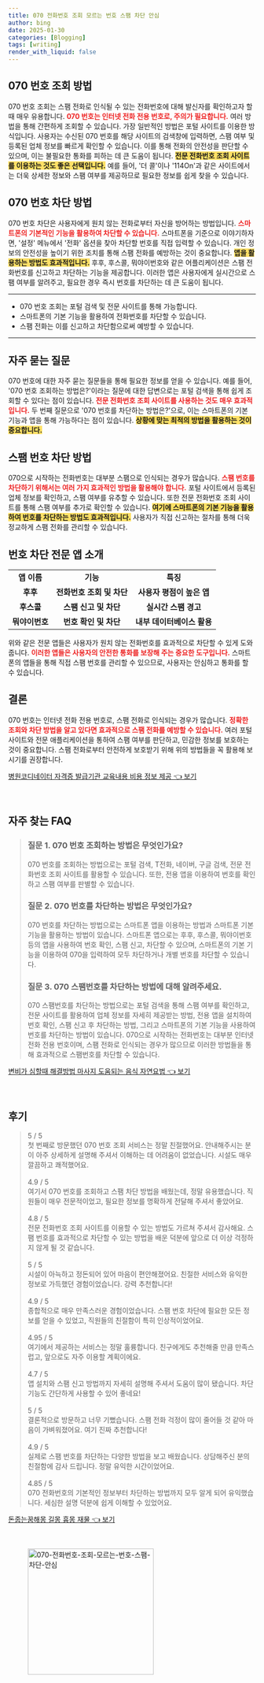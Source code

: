 ```yaml
---
title: 070 전화번호 조회 모르는 번호 스팸 차단 안심
author: bing
date: 2025-01-30
categories: [Blogging]
tags: [writing]
render_with_liquid: false
---
```



<h2 id='070번호조회'>070 번호 조회 방법</h2>

<p>070 번호 조회는 스팸 전화로 인식될 수 있는 전화번호에 대해 발신자를 확인하고자 할 때 매우 유용합니다. <b><span style="color: #ee2323;">070 번호는 인터넷 전화 전용 번호로, 주의가 필요합니다.</span></b> 여러 방법을 통해 간편하게 조회할 수 있습니다. 가장 일반적인 방법은 포털 사이트를 이용한 방식입니다. 사용자는 수신된 070 번호를 해당 사이트의 검색창에 입력하면, 스팸 여부 및 등록된 업체 정보를 빠르게 확인할 수 있습니다. 이를 통해 전화의 안전성을 판단할 수 있으며, 이는 불필요한 통화를 피하는 데 큰 도움이 됩니다. <b><span style="background-color: #ffe066;">전문 전화번호 조회 사이트를 이용하는 것도 좋은 선택입니다.</span></b> 예를 들어, '더 콜'이나 '114On'과 같은 사이트에서는 더욱 상세한 정보와 스팸 여부를 제공하므로 필요한 정보를 쉽게 찾을 수 있습니다.</p>

<h2 id='070번호차단'>070 번호 차단 방법</h2>

<p>070 번호 차단은 사용자에게 원치 않는 전화로부터 자신을 방어하는 방법입니다. <b><span style="color: #ee2323;">스마트폰의 기본적인 기능을 활용하여 차단할 수 있습니다.</span></b> 스마트폰을 기준으로 이야기하자면, '설정' 메뉴에서 '전화' 옵션을 찾아 차단할 번호를 직접 입력할 수 있습니다. 개인 정보의 안전성을 높이기 위한 조치를 통해 스팸 전화를 예방하는 것이 중요합니다. <b><span style="background-color: #ffe066;">앱을 활용하는 방법도 효과적입니다.</span></b> 후후, 후스콜, 뭐야이번호와 같은 어플리케이션은 스팸 전화번호를 신고하고 차단하는 기능을 제공합니다. 이러한 앱은 사용자에게 실시간으로 스팸 여부를 알려주고, 필요한 경우 즉시 번호를 차단하는 데 큰 도움이 됩니다.</p>

<hr />

<ul>
    <li>070 번호 조회는 포털 검색 및 전문 사이트를 통해 가능합니다.</li>
    <li>스마트폰의 기본 기능을 활용하여 전화번호를 차단할 수 있습니다.</li>
    <li>스팸 전화는 이를 신고하고 차단함으로써 예방할 수 있습니다.</li>
</ul>

<hr />

<h2 id='자주묻는질문'>자주 묻는 질문</h2>

<p>070 번호에 대한 자주 묻는 질문들을 통해 필요한 정보를 얻을 수 있습니다. 예를 들어, '070 번호 조회하는 방법은?'이라는 질문에 대한 답변으로는 포털 검색을 통해 쉽게 조회할 수 있다는 점이 있습니다. <b><span style="color: #ee2323;">전문 전화번호 조회 사이트를 사용하는 것도 매우 효과적입니다.</span></b> 두 번째 질문으로 '070 번호를 차단하는 방법은?'으로, 이는 스마트폰의 기본 기능과 앱을 통해 가능하다는 점이 있습니다. <b><span style="background-color: #ffe066;">상황에 맞는 최적의 방법을 활용하는 것이 중요합니다.</span></b></p>

<h2 id='스팸번호차단'>스팸 번호 차단 방법</h2>

<p>070으로 시작하는 전화번호는 대부분 스팸으로 인식되는 경우가 많습니다. <b><span style="color: #ee2323;">스팸 번호를 차단하기 위해서는 여러 가지 효과적인 방법을 활용해야 합니다.</span></b> 포털 사이트에서 등록된 업체 정보를 확인하고, 스팸 여부를 유추할 수 있습니다. 또한 전문 전화번호 조회 사이트를 통해 스팸 여부를 추가로 확인할 수 있습니다. <b><span style="background-color: #ffe066;">여기에 스마트폰의 기본 기능을 활용하여 번호를 차단하는 방법도 효과적입니다.</span></b> 사용자가 직접 신고하는 절차를 통해 더욱 정교하게 스팸 전화를 관리할 수 있습니다.</p>

<h2 id='번호차단전문앱'>번호 차단 전문 앱 소개</h2>

<table>
    <tr>
        <td style="text-align: center; height: 17px;"><b>앱 이름</b></td>
        <td style="text-align: center; height: 17px;"><b>기능</b></td>
        <td style="text-align: center; height: 17px;"><b>특징</b></td>
    </tr>
    <tr>
        <td style="text-align: center; height: 17px;"><b>후후</b></td>
        <td style="text-align: center; height: 17px;"><b>전화번호 조회 및 차단</b></td>
        <td style="text-align: center; height: 17px;"><b>사용자 평점이 높은 앱</b></td>
    </tr>
    <tr>
        <td style="text-align: center; height: 17px;"><b>후스콜</b></td>
        <td style="text-align: center; height: 17px;"><b>스팸 신고 및 차단</b></td>
        <td style="text-align: center; height: 17px;"><b>실시간 스팸 경고</b></td>
    </tr>
    <tr>
        <td style="text-align: center; height: 17px;"><b>뭐야이번호</b></td>
        <td style="text-align: center; height: 17px;"><b>번호 확인 및 차단</b></td>
        <td style="text-align: center; height: 17px;"><b>내부 데이터베이스 활용</b></td>
    </tr>
</table>

<p>위와 같은 전문 앱들은 사용자가 원치 않는 전화번호를 효과적으로 차단할 수 있게 도와줍니다. <b><span style="color: #ee2323;">이러한 앱들은 사용자의 안전한 통화를 보장해 주는 중요한 도구입니다.</span></b> 스마트폰의 앱들을 통해 직접 스팸 번호를 관리할 수 있으므로, 사용자는 안심하고 통화를 할 수 있습니다.</p>

<h2 id='결론'>결론</h2>

<p>070 번호는 인터넷 전화 전용 번호로, 스팸 전화로 인식되는 경우가 많습니다. <b><span style="color: #ee2323;">정확한 조회와 차단 방법을 알고 있다면 효과적으로 스팸 전화를 예방할 수 있습니다.</span></b> 여러 포털 사이트와 전문 애플리케이션을 통하여 스팸 여부를 판단하고, 민감한 정보를 보호하는 것이 중요합니다. 스팸 전화로부터 안전하게 보호받기 위해 위의 방법들을 꼭 활용해 보시기를 권장합니다.</p>


<p><a class="click-button" title="병원코디네이터 자격증 발급기관 교육내용 비용 정보 제공" href="https://aptwhite.github.io/posts/%EB%B3%91%EC%9B%90%EC%BD%94%EB%94%94%EB%84%A4%EC%9D%B4%ED%84%B0-%EC%9E%90%EA%B2%A9%EC%A6%9D-%EB%B0%9C%EA%B8%89%EA%B8%B0%EA%B4%80-%EA%B5%90%EC%9C%A1%EB%82%B4%EC%9A%A9-%EB%B9%84%EC%9A%A9-%EC%A0%95%EB%B3%B4-%EC%A0%9C%EA%B3%B5/" rel="dofollow">병원코디네이터 자격증 발급기관 교육내용 비용 정보 제공 👈 보기</a></p><br>
<h2 id='자주_찾는_FAQ'>자주 찾는 FAQ</h2>
<div itemscope="" itemtype="https://schema.org/FAQPage"> 
<blockquote> 
<div itemscope="" itemprop="mainEntity" itemtype="https://schema.org/Question"> 
<h3 itemprop="name">질문 1. 070 번호 조회하는 방법은 무엇인가요?</h3> 
<div itemscope="" itemprop="acceptedAnswer" itemtype="https://schema.org/Answer"> 
<span itemprop="text"> 
<p>070 번호를 조회하는 방법으로는 포털 검색, T전화, 네이버, 구글 검색, 전문 전화번호 조회 사이트를 활용할 수 있습니다. 또한, 전용 앱을 이용하여 번호를 확인하고 스팸 여부를 판별할 수 있습니다.</p> 
</span> 
</div> 
</div> 
<div itemscope="" itemprop="mainEntity" itemtype="https://schema.org/Question"> 
<h3 itemprop="name">질문 2. 070 번호를 차단하는 방법은 무엇인가요?</h3> 
<div itemscope="" itemprop="acceptedAnswer" itemtype="https://schema.org/Answer"> 
<span itemprop="text"> 
<p>070 번호를 차단하는 방법으로는 스마트폰 앱을 이용하는 방법과 스마트폰 기본 기능을 활용하는 방법이 있습니다. 스마트폰 앱으로는 후후, 후스콜, 뭐야이번호 등의 앱을 사용하여 번호 확인, 스팸 신고, 차단할 수 있으며, 스마트폰의 기본 기능을 이용하여 070을 입력하여 모두 차단하거나 개별 번호를 차단할 수 있습니다.</p> 
</span> 
</div> 
</div> 
<div itemscope="" itemprop="mainEntity" itemtype="https://schema.org/Question"> 
<h3 itemprop="name">질문 3. 070 스팸번호를 차단하는 방법에 대해 알려주세요.</h3> 
<div itemscope="" itemprop="acceptedAnswer" itemtype="https://schema.org/Answer"> 
<span itemprop="text"> 
<p>070 스팸번호를 차단하는 방법으로는 포털 검색을 통해 스팸 여부를 확인하고, 전문 사이트를 활용하여 업체 정보를 자세히 제공받는 방법, 전용 앱을 설치하여 번호 확인, 스팸 신고 후 차단하는 방법, 그리고 스마트폰의 기본 기능을 사용하여 번호를 차단하는 방법이 있습니다. 070으로 시작하는 전화번호는 대부분 인터넷 전화 전용 번호이며, 스팸 전화로 인식되는 경우가 많으므로 이러한 방법들을 통해 효과적으로 스팸번호를 차단할 수 있습니다.</p> 
</span> 
</div> 
</div> 
</blockquote> 
</div>
<p><a class="click-button" title="변비가 심할때 해결방법 마사지 도움되는 음식 자연요법" href="https://aptwhite.github.io/posts/%EB%B3%80%EB%B9%84%EA%B0%80-%EC%8B%AC%ED%95%A0%EB%95%8C-%ED%95%B4%EA%B2%B0%EB%B0%A9%EB%B2%95-%EB%A7%88%EC%82%AC%EC%A7%80-%EB%8F%84%EC%9B%80%EB%90%98%EB%8A%94-%EC%9D%8C%EC%8B%9D-%EC%9E%90%EC%97%B0%EC%9A%94%EB%B2%95/" rel="dofollow">변비가 심할때 해결방법 마사지 도움되는 음식 자연요법 👈 보기</a></p><br>
<h2 id='후기'>후기</h2>
<div itemscope itemtype="https://schema.org/Product">
  <blockquote>
  <div itemprop="review" itemscope itemtype="https://schema.org/Review">
      <div itemprop="reviewRating" itemscope itemtype="https://schema.org/Rating"> <span itemprop="ratingValue">5</span> / <span itemprop="bestRating">5</span> </div>
      <span itemprop="reviewBody">첫 번째로 방문했던 070 번호 조회 서비스는 정말 친절했어요. 안내해주시는 분이 아주 상세하게 설명해 주셔서 이해하는 데 어려움이 없었습니다. 시설도 매우 깔끔하고 쾌적했어요.</span>
  </div>
  <br>
  <div itemprop="review" itemscope itemtype="https://schema.org/Review">
      <div itemprop="reviewRating" itemscope itemtype="https://schema.org/Rating"> <span itemprop="ratingValue">4.9</span> / <span itemprop="bestRating">5</span> </div>
      <span itemprop="reviewBody">여기서 070 번호를 조회하고 스팸 차단 방법을 배웠는데, 정말 유용했습니다. 직원들이 매우 전문적이었고, 필요한 정보를 명확하게 전달해 주셔서 좋았어요.</span>
  </div>
  <br>
  <div itemprop="review" itemscope itemtype="https://schema.org/Review">
      <div itemprop="reviewRating" itemscope itemtype="https://schema.org/Rating"> <span itemprop="ratingValue">4.8</span> / <span itemprop="bestRating">5</span> </div>
      <span itemprop="reviewBody">전문 전화번호 조회 사이트를 이용할 수 있는 방법도 가르쳐 주셔서 감사해요. 스팸 번호를 효과적으로 차단할 수 있는 방법을 배운 덕분에 앞으로 더 이상 걱정하지 않게 될 것 같습니다.</span>
  </div>
  <br>
  <div itemprop="review" itemscope itemtype="https://schema.org/Review">
      <div itemprop="reviewRating" itemscope itemtype="https://schema.org/Rating"> <span itemprop="ratingValue">5</span> / <span itemprop="bestRating">5</span> </div>
      <span itemprop="reviewBody">시설이 아늑하고 정돈되어 있어 마음이 편안해졌어요. 친절한 서비스와 유익한 정보로 가득했던 경험이었습니다. 강력 추천합니다!</span>
  </div>
  <br>
  <div itemprop="review" itemscope itemtype="https://schema.org/Review">
      <div itemprop="reviewRating" itemscope itemtype="https://schema.org/Rating"> <span itemprop="ratingValue">4.9</span> / <span itemprop="bestRating">5</span> </div>
      <span itemprop="reviewBody">종합적으로 매우 만족스러운 경험이었습니다. 스팸 번호 차단에 필요한 모든 정보를 얻을 수 있었고, 직원들의 친절함이 특히 인상적이었어요.</span>
  </div>
  <br>
  <div itemprop="review" itemscope itemtype="https://schema.org/Review">
      <div itemprop="reviewRating" itemscope itemtype="https://schema.org/Rating"> <span itemprop="ratingValue">4.95</span> / <span itemprop="bestRating">5</span> </div>
      <span itemprop="reviewBody">여기에서 제공하는 서비스는 정말 훌륭합니다. 친구에게도 추천해줄 만큼 만족스럽고, 앞으로도 자주 이용할 계획이에요.</span>
  </div>
  <br>
  <div itemprop="review" itemscope itemtype="https://schema.org/Review">
      <div itemprop="reviewRating" itemscope itemtype="https://schema.org/Rating"> <span itemprop="ratingValue">4.7</span> / <span itemprop="bestRating">5</span> </div>
      <span itemprop="reviewBody">앱 설치와 스팸 신고 방법까지 자세히 설명해 주셔서 도움이 많이 됐습니다. 차단 기능도 간단하게 사용할 수 있어 좋네요!</span>
  </div>
  <br>
  <div itemprop="review" itemscope itemtype="https://schema.org/Review">
      <div itemprop="reviewRating" itemscope itemtype="https://schema.org/Rating"> <span itemprop="ratingValue">5</span> / <span itemprop="bestRating">5</span> </div>
      <span itemprop="reviewBody">결론적으로 방문하고 너무 기뻤습니다. 스팸 전화 걱정이 많이 줄어들 것 같아 마음이 가벼워졌어요. 여기 진짜 추천합니다!</span>
  </div>
  <br>
  <div itemprop="review" itemscope itemtype="https://schema.org/Review">
      <div itemprop="reviewRating" itemscope itemtype="https://schema.org/Rating"> <span itemprop="ratingValue">4.9</span> / <span itemprop="bestRating">5</span> </div>
      <span itemprop="reviewBody">실제로 스팸 번호를 차단하는 다양한 방법을 보고 배웠습니다. 상담해주신 분의 친절함에 감사 드립니다. 정말 유익한 시간이었어요.</span>
  </div>
  <br>
  <div itemprop="review" itemscope itemtype="https://schema.org/Review">
      <div itemprop="reviewRating" itemscope itemtype="https://schema.org/Rating"> <span itemprop="ratingValue">4.85</span> / <span itemprop="bestRating">5</span> </div>
      <span itemprop="reviewBody">070 전화번호의 기본적인 정보부터 차단하는 방법까지 모두 알게 되어 유익했습니다. 세심한 설명 덕분에 쉽게 이해할 수 있었어요.</span>
  </div>
  </blockquote>
</div>
<p><a class="click-button" title="돈줍는꿈해몽 길몽 흉몽 재물" href="https://aptwhite.github.io/posts/%EB%8F%88%EC%A4%8D%EB%8A%94%EA%BF%88%ED%95%B4%EB%AA%BD-%EA%B8%B8%EB%AA%BD-%ED%9D%89%EB%AA%BD-%EC%9E%AC%EB%AC%BC/" rel="dofollow">돈줍는꿈해몽 길몽 흉몽 재물 👈 보기</a></p><br>
<figure class="image"><img src="https://aptwhite.github.io/assets/img/thumbnail/070-전화번호-조회-모르는-번호-스팸-차단-안심.webp" alt="070-전화번호-조회-모르는-번호-스팸-차단-안심" width="256" height="256"></figure>